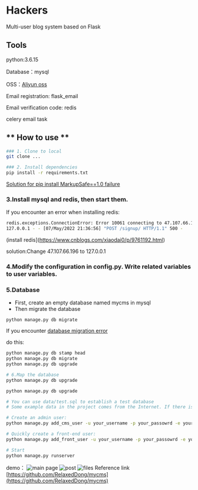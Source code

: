 # Hackers
Multi-user blog system based on Flask
## Tools

python:3.6.15

Database：mysql

OSS：[Aliyun oss](https://blog.csdn.net/Doudou_Mylove/article/details/107060228)

Email registration: flask_email

Email verification code: redis

celery email task

## ** How to use **
```bash
### 1. Clone to local
git clone ...

### 2. Install dependencies
pip install -r requirements.txt
```
[Solution for pip install MarkupSafe==1.0 failure](https://blog.csdn.net/h106140873/article/details/104794744/)


### 3.Install mysql and redis, then start them.
If you encounter an error when installing redis:
```bash
redis.exceptions.ConnectionError: Error 10061 connecting to 47.107.66.196:6379. No connection could be made because the target machine actively refused it.
127.0.0.1 - - [07/May/2022 21:36:56] "POST /signup/ HTTP/1.1" 500 -
```
(install redis](https://www.cnblogs.com/xiaodai0/p/9761192.html)

solution:Change 47.107.66.196 to 127.0.0.1


### 4.Modify the configuration in config.py. Write related variables to user variables.



### 5.Database
- First, create an empty database named mycms in mysql
- Then migrate the database

`python manage.py db migrate`

If you encounter [database migration error](https://stackoverflow.com/questions/32798937/cant-migrate-or-upgrade-database-with-flask-migrate-alembic)

do this:

```bash
python manage.py db stamp head
python manage.py db migrate
python manage.py db upgrade

```

```bash
# 6.Map the database
python manage.py db upgrade

python manage.py db upgrade

# You can use data/test.sql to establish a test database
# Some example data in the project comes from the Internet. If there is any infringement, please contact me to delete it.

# Create an admin user:
python manage.py add_cms_user -u your_username -p your_passowrd -e your_email

# Quickly create a front-end user:
python manage.py add_front_user -u your_username -p your_passowrd -e your_email

# Start
python manage.py runserver
```
demo：
![main page](pics/img.png)
![post](pics/img_1.png)
![files](pics/img_2.png)
Reference link
[https://github.com/RelaxedDong/mycms](https://github.com/RelaxedDong/mycms)
